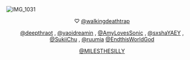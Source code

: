 ![IMG_1031](https://github.com/user-attachments/assets/1d9efb7d-7e8d-4324-a79b-40ba25a5077c)
<p align="center"> ♡  <a href="https://github.com/walkingdeathtrap">@walkingdeathtrap</a>
<p align="center"> <a href="https://github.com/deepthraot">@deepthraot</a> , <a href="https://github.com/yaoidreamin">@yaoidreamin</a> , <a href="https://github.com/AmyLovesSonic">@AmyLovesSonic</a> , <a href="https://github.com/sxshaYAEY">@sxshaYAEY</a> ,  <a href="https://github.com/SukiiChu">@SukiiChu</a> , <a href="https://github.com/ruumia">@ruumia</a><palign="center">  <a href="https://github.com/EndthisWorldGod">@EndthisWorldGod</a>
<p align="center"> <a<p align="center">  <a href="https://github.com/MILESTHESILLY">@MILESTHESILLY</a>

